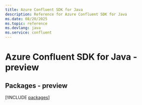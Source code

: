 ```yaml
---
title: Azure Confluent SDK for Java
description: Reference for Azure Confluent SDK for Java
ms.date: 08/20/2025
ms.topic: reference
ms.devlang: java
ms.service: confluent
---
```

# Azure Confluent SDK for Java - preview
## Packages - preview
[!INCLUDE [packages](confluent-index.md)]